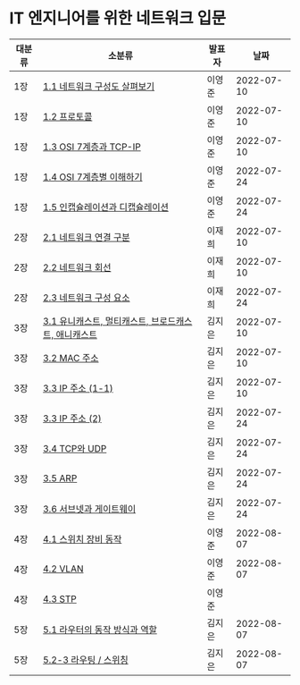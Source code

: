 # IT 엔지니어를 위한 네트워크 입문

| 대분류 | 소분류                                                                                                                       | 발표자 | 날짜       |
| ------ | ---------------------------------------------------------------------------------------------------------------------------- | ------ | ---------- |
| 1장    | [1.1 네트워크 구성도 살펴보기](01장/1.1%20네트워크%20구성도%20살펴보기.md)                                                   | 이영준 | 2022-07-10 |
| 1장    | [1.2 프로토콜](01장/1.2%20프로토콜.md)                                                                                       | 이영준 | 2022-07-10 |
| 1장    | [1.3 OSI 7계층과 TCP-IP](01장/1.3%20OSI%207계층과%20TCP-IP.md)                                                               | 이영준 | 2022-07-10 |
| 1장    | [1.4 OSI 7계층별 이해하기](01장/1.4%20OSI%207계층별%20이해하기.md)                                                           | 이영준 | 2022-07-24 |
| 1장    | [1.5 인캡슐레이션과 디캡슐레이션](01장/1.5%20인캡슐레이션과%20디캡슐레이션.md)                                               | 이영준 | 2022-07-24 |
| 2장    | [2.1 네트워크 연결 구분](02장/2.1%20네트워크%20연결%20구분.md)                                                               | 이재희 | 2022-07-10 |
| 2장    | [2.2 네트워크 회선](02장/2.2%20네트워크%20회선.md)                                                                           | 이재희 | 2022-07-10 |
| 2장    | [2.3 네트워크 구성 요소](02장/2.3%20네트워크%20구성%20요소.md)                                                               | 이재희 | 2022-07-24 |
| 3장    | [3.1 유니캐스트, 멀티캐스트, 브로드캐스트, 애니캐스트](03장/3.1%20유니캐스트,%20멀티캐스트,%20브로드캐스트,%20애니캐스트.md) | 김지은 | 2022-07-10 |
| 3장    | [3.2 MAC 주소](03장/3.2%20MAC%20주소.md)                                                                                     | 김지은 | 2022-07-10 |
| 3장    | [3.3 IP 주소 (1-1)](03장/3.3%20IP%20주소%20(1-1).md)                                                                         | 김지은 | 2022-07-10 |
| 3장    | [3.3 IP 주소 (2)](03장/3.3%20IP%20주소%20(2).md)                                                                             | 김지은 | 2022-07-24 |
| 3장    | [3.4 TCP와 UDP](03장/3.4%20TCP와%20UDP.md)                                                                                   | 김지은 | 2022-07-24 |
| 3장    | [3.5 ARP](03장/3.5%20ARP.md)                                                                                                 | 김지은 | 2022-07-24 |
| 3장    | [3.6 서브넷과 게이트웨이](03장/3.6%20서브넷과%20게이트웨이.md)                                                               | 김지은 | 2022-07-24 |
| 4장    | [4.1 스위치 장비 동작](04장/4.1%20스위치%20장비%20동작.md)                                                                   | 이영준 | 2022-08-07 |
| 4장    | [4.2 VLAN](04장/4.2%20VLAN.md)                                                                                               | 이영준 | 2022-08-07 |
| 4장    | [4.3 STP](04장/4.3%20STP.md)                                                                                                 | 이영준 |            |
| 5장    | [5.1 라우터의 동작 방식과 역할](05장/5.1%20라우터의%20동작%20방식과%20역할.md)                                               | 김지은 | 2022-08-07 |
| 5장    | [5.2-3 라우팅 / 스위칭](05장/5.2-3%20라우팅%20-%20스위칭.md)                                                                 | 김지은 | 2022-08-07 |
